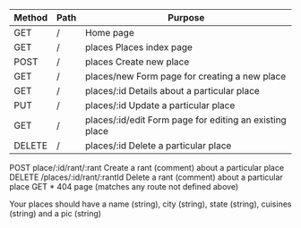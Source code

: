  |Method |Path| Purpose                                                                                          |
 |-------|----|--------------------------------------------------------------------------------------------------|
 |GET    | /  | Home page                                                                                        |
 |GET    | /  | places Places index page                                                                         |
 |POST   | /  | places Create new place                                                                          |
 |GET    | /  | places/new Form page for creating a new place                                                    |
 |GET    | /  | places/:id Details about a particular place                                                      |
 |PUT    | /  | places/:id Update a particular place                                                             |
 |GET    | /  | places/:id/edit Form page for editing an existing place                                          |
 |DELETE | /  | places/:id Delete a particular place                                                             |
 POST   place/:id/rant/:rant Create a rant (comment) about a particular place
DELETE /places/:id/rant/:rantId Delete a rant (comment) about a particular place
GET * 404 page (matches any route not defined above)

Your places should have a name (string), city (string), state (string), cuisines (string) and a pic (string)
